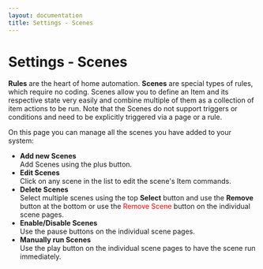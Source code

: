 ```yaml
---
layout: documentation
title: Settings - Scenes
---
```


# Settings - Scenes

<!-- START MAINUI SIDEBAR DOC - DO NOT REMOVE -->
**Rules** are the heart of home automation.
**Scenes** are special types of rules, which require no coding.
Scenes allow you to define an Item and its respective state very easily and combine multiple of them as a collection of item actions to be run.
Note that the Scenes do not support triggers or conditions and need to be explicitly triggered via a page or a rule.

On this page you can manage all the scenes you have added to your system:

- **Add new Scenes**<br>
  Add Scenes using the <!--F7:blue plus_circle_fill F7--> plus button.
- **Edit Scenes**<br>
  Click on any scene in the list to edit the scene's Item commands.
- **Delete Scenes**<br>
  Select multiple scenes using the top **Select** button and use the **Remove** button at the bottom or use the <span style="color: red">Remove Scene</span> button on the individual scene pages.
- **Enable/Disable Scenes**<br>
  Use the <!--F7 pause_circle F7--> pause buttons on the individual scene pages.
- **Manually run Scenes**<br>
  Use the <!--F7:blue play F7--> play button on the individual scene pages to have the scene run immediately.
<!-- END MAINUI SIDEBAR DOC - DO NOT REMOVE -->
